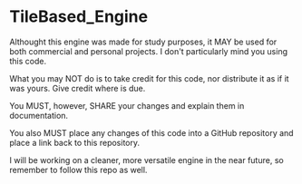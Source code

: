 TileBased_Engine
================

Althought this engine was made for study purposes, it MAY  be used for both commercial and personal projects. 
I don't particularly mind you using this code. 

What you may NOT do is to take credit for this code, nor distribute it as if it was yours. 
Give credit where is due. 

You MUST, however, SHARE your changes and explain them in documentation.

You also MUST place any changes of this code into a GitHub repository and place a link back to this repository.



I will be working on a cleaner, more versatile engine in the near future, so remember to follow this repo as well.



